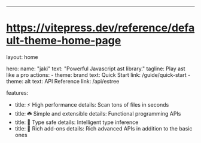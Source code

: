 ---
# https://vitepress.dev/reference/default-theme-home-page
layout: home

hero:
  name: "jaki"
  text: "Powerful Javascript ast library."
  tagline: Play ast like a pro
  actions:
    - theme: brand
      text: Quick Start
      link: /guide/quick-start
    - theme: alt
      text: API Reference
      link: /api/estree

features:
  - title: ⚡ High performance
    details: Scan tons of files in seconds
  - title: ☘️	Simple and extensible
    details: Functional programming APIs
  - title: 🦄  Type safe
    details: Intelligent type inference
  - title: 🌈   Rich add-ons
    details: Rich advanced APIs in addition to the basic ones
